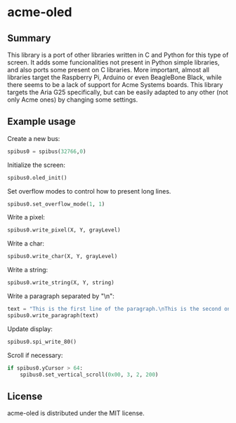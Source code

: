 # acme-oled

## Summary

This library is a port of other libraries written in C and Python for this type of screen. It adds some funcionalities not present in Python simple libraries, and also ports some present on C libraries. More important, almost all libraries target the Raspberry Pi, Arduino or even BeagleBone Black, while there seems to be a lack of support for Acme Systems boards. This library targets the Aria G25 specifically, but can be easily adapted to any other (not only Acme ones) by changing some settings.

## Example usage

Create a new bus: 
```python
spibus0 = spibus(32766,0)
```

Initialize the screen:
```python
spibus0.oled_init()
```

Set overflow modes to control how to present long lines.
```python
spibus0.set_overflow_mode(1, 1)
```

Write a pixel:
```python
spibus0.write_pixel(X, Y, grayLevel)
```

Write a char:
```python
spibus0.write_char(X, Y, grayLevel)
```

Write a string:
```python
spibus0.write_string(X, Y, string)
```

Write a paragraph separated by "\n":
```python
text = "This is the first line of the paragraph.\nThis is the second one."
spibus0.write_paragraph(text)
```

Update display:
```python
spibus0.spi_write_80()
```

Scroll if necessary:
```python
if spibus0.yCursor > 64:
	spibus0.set_vertical_scroll(0x00, 3, 2, 200)
```

## License

acme-oled is distributed under the MIT license.
